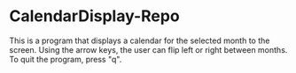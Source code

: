 # CalendarDisplay-Repo
This is a program that displays a calendar for the selected month to the screen. Using the arrow keys, the user can flip left or right between months. To quit the program, press "q".
